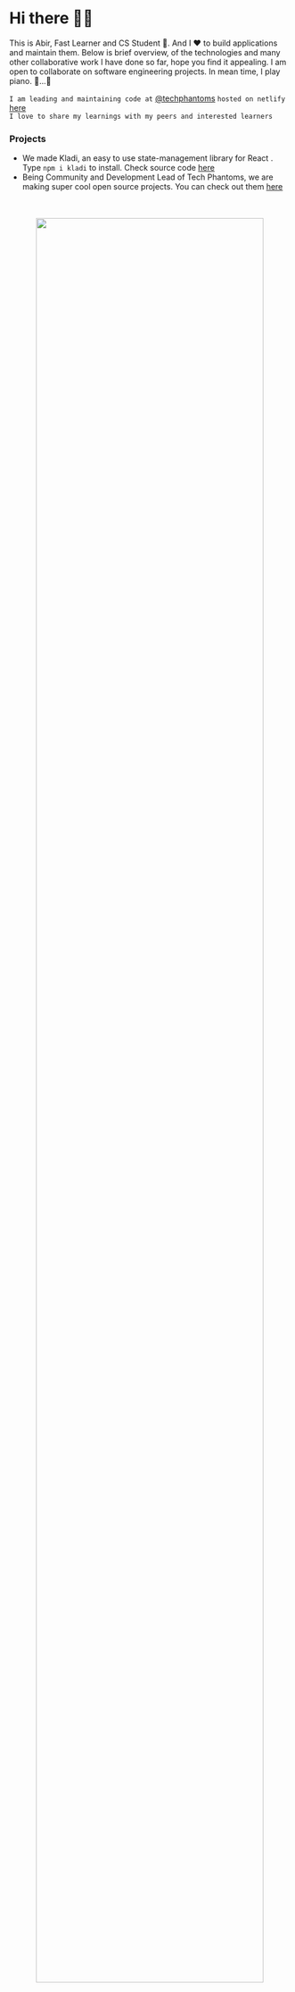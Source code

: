 # Hi there 🙋‍♂️
This is Abir, Fast Learner and CS Student 🎇. And I ❤ to build applications and maintain them. Below is brief overview, of the technologies and many other collaborative work I have done so far, hope you find it appealing. I am open to collaborate on software engineering projects. In mean time, I play piano. 🎹...🤭
<p align=center>
  
```I am leading and maintaining code at``` [@techphantoms](https://github.com/ninja-developers) ```hosted on netlify``` [here](https://techphantoms.netlify.app) <br/>
``` I love to share my learnings with my peers and interested learners ```
</p>


### Projects

- We made Kladi, an easy to use state-management library for React . Type `npm i kladi` to install. Check source code [here](https://github.com/ninja-developers/kladi)
- Being Community and Development Lead of Tech Phantoms, we are making super cool open source projects. You can check out them [here](https://github.com/ninja-developers)

<p align=center><br/><br/>
<img src="https://github.com/imabp/imabp/blob/gh-pages/static/readmeAssets/Overview.gif" width="90%"><br/><br/>

</p>


